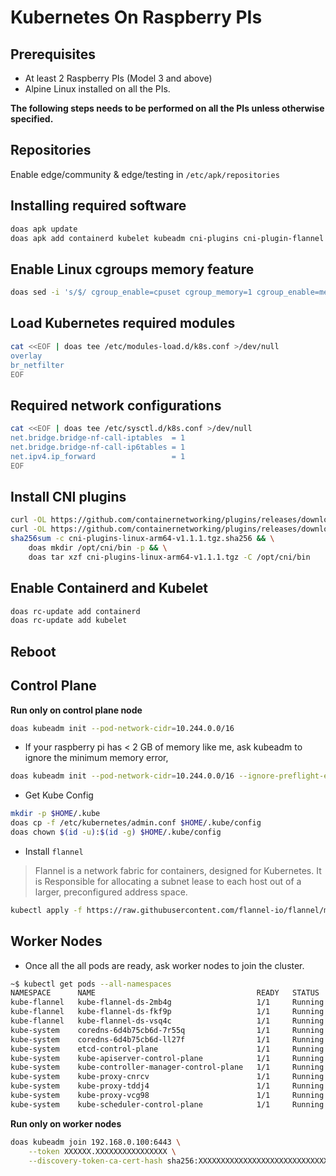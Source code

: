 # Kubernetes On Raspberry PIs

## Prerequisites

* At least 2 Raspberry PIs (Model 3 and above)
* Alpine Linux installed on all the PIs.

**The following steps needs to be performed on all the PIs unless
otherwise specified.**

## Repositories

Enable edge/community & edge/testing in `/etc/apk/repositories`

## Installing required software

```bash
doas apk update
doas apk add containerd kubelet kubeadm cni-plugins cni-plugin-flannel
```

## Enable Linux cgroups memory feature

```bash
doas sed -i 's/$/ cgroup_enable=cpuset cgroup_memory=1 cgroup_enable=memory/' /boot/cmdline.txt
```

## Load Kubernetes required modules

```bash
cat <<EOF | doas tee /etc/modules-load.d/k8s.conf >/dev/null
overlay
br_netfilter
EOF
```

## Required network configurations

```bash
cat <<EOF | doas tee /etc/sysctl.d/k8s.conf >/dev/null
net.bridge.bridge-nf-call-iptables  = 1
net.bridge.bridge-nf-call-ip6tables = 1
net.ipv4.ip_forward                 = 1
EOF
```

## Install CNI plugins

```bash
curl -OL https://github.com/containernetworking/plugins/releases/download/v1.1.1/cni-plugins-linux-arm64-v1.1.1.tgz
curl -OL https://github.com/containernetworking/plugins/releases/download/v1.1.1/cni-plugins-linux-arm64-v1.1.1.tgz.sha256
sha256sum -c cni-plugins-linux-arm64-v1.1.1.tgz.sha256 && \
    doas mkdir /opt/cni/bin -p && \
    doas tar xzf cni-plugins-linux-arm64-v1.1.1.tgz -C /opt/cni/bin
```

## Enable Containerd and Kubelet

```bash
doas rc-update add containerd
doas rc-update add kubelet
```

## Reboot

## Control Plane

**Run only on control plane node**

```bash
doas kubeadm init --pod-network-cidr=10.244.0.0/16
```

* If your raspberry pi has < 2 GB of memory like me, ask kubeadm to
  ignore the minimum memory error,

```bash
doas kubeadm init --pod-network-cidr=10.244.0.0/16 --ignore-preflight-errors=Mem
```

* Get Kube Config

```bash
mkdir -p $HOME/.kube
doas cp -f /etc/kubernetes/admin.conf $HOME/.kube/config
doas chown $(id -u):$(id -g) $HOME/.kube/config
```

* Install `flannel`

> Flannel is a network fabric for containers, designed for Kubernetes.
> It is Responsible for allocating a subnet lease to each host out of a
> larger, preconfigured address space.

```bash
kubectl apply -f https://raw.githubusercontent.com/flannel-io/flannel/master/Documentation/kube-flannel.yml
```

## Worker Nodes

* Once all the all pods are ready, ask worker nodes to join the
  cluster.

```bash
~$ kubectl get pods --all-namespaces
NAMESPACE      NAME                                    READY   STATUS    RESTARTS      AGE
kube-flannel   kube-flannel-ds-2mb4g                   1/1     Running   3 (85m ago)   5h10m
kube-flannel   kube-flannel-ds-fkf9p                   1/1     Running   1 (94m ago)   125m
kube-flannel   kube-flannel-ds-vsq4c                   1/1     Running   3             5h22m
kube-system    coredns-6d4b75cb6d-7r55q                1/1     Running   3 (94m ago)   5h24m
kube-system    coredns-6d4b75cb6d-ll27f                1/1     Running   3 (94m ago)   5h24m
kube-system    etcd-control-plane                      1/1     Running   3 (94m ago)   5h18m
kube-system    kube-apiserver-control-plane            1/1     Running   3 (94m ago)   5h18m
kube-system    kube-controller-manager-control-plane   1/1     Running   3 (94m ago)   5h19m
kube-system    kube-proxy-cnrcv                        1/1     Running   1 (94m ago)   125m
kube-system    kube-proxy-tddj4                        1/1     Running   2 (85m ago)   5h10m
kube-system    kube-proxy-vcg98                        1/1     Running   3 (94m ago)   5h24m
kube-system    kube-scheduler-control-plane            1/1     Running   3 (94m ago)   5h18m
```

**Run only on worker nodes**

```bash
doas kubeadm join 192.168.0.100:6443 \
    --token XXXXXX.XXXXXXXXXXXXXXXX \
    --discovery-token-ca-cert-hash sha256:XXXXXXXXXXXXXXXXXXXXXXXXXXXXXXXXXXXXXXXXXXXXXXXXXXXXXXXXXXXXXXXX
```
